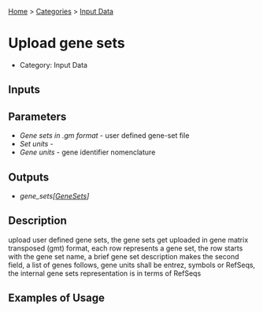 
[Home](../../../index.html) > [Categories](../../index.html) > [Input Data](index.html)

# Upload gene sets

* Category: Input Data

## Inputs



## Parameters

* *Gene sets in .gm format* - user defined gene-set file
* *Set units* - 
* *Gene units* - gene identifier nomenclature

## Outputs

* *gene_sets[[GeneSets](../../../data_types.html#genesets)]*

## Description

  upload user defined gene sets, the gene sets get uploaded in gene matrix transposed (gmt) format, each row represents a gene set, the row starts with the gene set name, a brief gene set description makes the second field, a list of genes follows, gene units shall be entrez, symbols or RefSeqs, the internal gene sets representation is in terms of RefSeqs

## Examples of Usage
        
